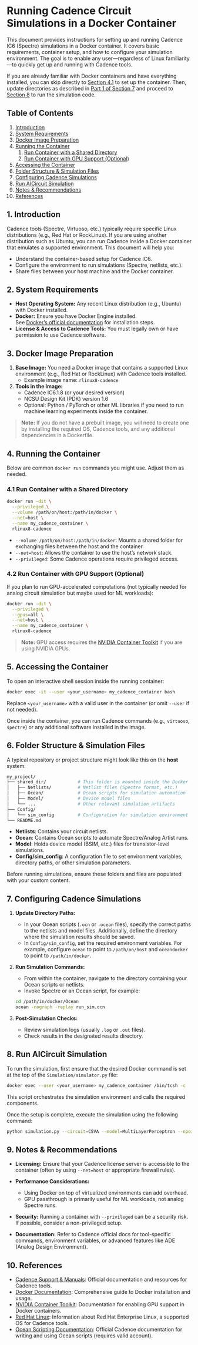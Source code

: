 # Running Cadence Circuit Simulations in a Docker Container

This document provides instructions for setting up and running Cadence IC6 (Spectre) simulations in a Docker container. It covers basic requirements, container setup, and how to configure your simulation environment. The goal is to enable any user—regardless of Linux familiarity—to quickly get up and running with Cadence tools.

If you are already familiar with Docker containers and have everything installed, you can skip directly to [Section 4.1](#41-run-container-with-a-shared-directory) to set up the container. Then, update directories as described in [Part 1 of Section 7](#7-configuring-cadence-simulations) and proceed to [Section 8](#8-run-aicircuit-simulation) to run the simulation code.

## Table of Contents
1. [Introduction](#1-introduction)
2. [System Requirements](#2-system-requirements)
3. [Docker Image Preparation](#3-docker-image-preparation)
4. [Running the Container](#4-running-the-container)
   1. [Run Container with a Shared Directory](#41-run-container-with-a-shared-directory)  
   2. [Run Container with GPU Support (Optional)](#42-run-container-with-gpu-support-optional) 
5. [Accessing the Container](#5-accessing-the-container)
6. [Folder Structure & Simulation Files](#6-folder-structure--simulation-files)
7. [Configuring Cadence Simulations](#7-configuring-cadence-simulations)
8. [Run AICircuit Simulation](#8-run-aicircuit-simulation)
9. [Notes & Recommendations](#9-notes--recommendations)
10. [References](#10-references)

## 1. Introduction
Cadence tools (Spectre, Virtuoso, etc.) typically require specific Linux distributions (e.g., Red Hat or RockLinux). If you are using another distribution such as Ubuntu, you can run Cadence inside a Docker container that emulates a supported environment. This document will help you:

- Understand the container-based setup for Cadence IC6.
- Configure the environment to run simulations (Spectre, netlists, etc.).
- Share files between your host machine and the Docker container.

## 2. System Requirements
- **Host Operating System:** Any recent Linux distribution (e.g., Ubuntu) with Docker installed.
- **Docker:** Ensure you have Docker Engine installed.  
  See [Docker’s official documentation](https://docs.docker.com/engine/install/) for installation steps.
- **License & Access to Cadence Tools:** You must legally own or have permission to use Cadence software.

## 3. Docker Image Preparation
1. **Base Image:** You need a Docker image that contains a supported Linux environment (e.g., Red Hat or RockLinux) with Cadence tools installed.  
   - Example image name: `rlinux8-cadence`
2. **Tools in the Image:**  
   - Cadence IC6.1.8 (or your desired version)  
   - NCSU Design Kit (PDK) version 1.6  
   - Optional: Python / PyTorch or other ML libraries if you need to run machine learning experiments inside the container.

> **Note:** If you do not have a prebuilt image, you will need to create one by installing the required OS, Cadence tools, and any additional dependencies in a Dockerfile.

## 4. Running the Container
Below are common `docker run` commands you might use. Adjust them as needed.

### 4.1 Run Container with a Shared Directory
```bash
docker run -dit \
  --privileged \
  --volume /path/on/host:/path/in/docker \
  --net=host \
  --name my_cadence_container \
  rlinux8-cadence
```

- `--volume /path/on/host:/path/in/docker`: Mounts a shared folder for exchanging files between the host and the container.  
- `--net=host`: Allows the container to use the host’s network stack.  
- `--privileged`: Some Cadence operations require privileged access.  

### 4.2 Run Container with GPU Support (Optional)
If you plan to run GPU-accelerated computations (not typically needed for analog circuit simulation but maybe used for ML workloads):
```bash
docker run -dit \
  --privileged \
  --gpus=all \
  --net=host \
  --name my_cadence_container \
  rlinux8-cadence
```

> **Note:** GPU access requires the [NVIDIA Container Toolkit](https://docs.nvidia.com/datacenter/cloud-native/container-toolkit/latest/install-guide.html) if you are using NVIDIA GPUs.

## 5. Accessing the Container

To open an interactive shell session inside the running container:
```bash
docker exec -it --user <your_username> my_cadence_container bash
```

Replace `<your_username>` with a valid user in the container (or omit `--user` if not needed).

Once inside the container, you can run Cadence commands (e.g., `virtuoso`, `spectre`) or any additional software installed in the image.

## 6. Folder Structure & Simulation Files

A typical repository or project structure might look like this on the **host** system:

```bash
my_project/
├── shared_dir/            # This folder is mounted inside the Docker
│   ├── Netlists/          # Netlist files (Spectre format, etc.)
│   ├── Ocean/             # Ocean scripts for simulation automation
│   ├── Model/             # Device model files
│   └── ...                # Other relevant simulation artifacts
├── Config/
│   └── sim_config         # Configuration for simulation environment
└── README.md
```
- **Netlists**: Contains your circuit netlists.  
- **Ocean**: Contains Ocean scripts to automate Spectre/Analog Artist runs.  
- **Model**: Holds device model (BSIM, etc.) files for transistor-level simulations.  
- **Config/sim_config**: A configuration file to set environment variables, directory paths, or other simulation parameters.  

Before running simulations, ensure these folders and files are populated with your custom content.

## 7. Configuring Cadence Simulations

1. **Update Directory Paths:**
   - In your Ocean scripts (`.ocn` or `.ocean` files), specify the correct paths to the netlists and model files. Additionally, define the directory where the simulation results should be saved.
   - In `Config/sim_config`, set the required environment variables. For example, configure `ocean` to point to `/path/on/host` and `oceandocker` to point to `/path/in/docker`.

2. **Run Simulation Commands:**
   - From within the container, navigate to the directory containing your Ocean scripts or netlists.
   - Invoke Spectre or an Ocean script, for example:

   ```bash
   cd /path/in/docker/Ocean
   ocean -nograph -replay run_sim.ocn
   ```

3. **Post-Simulation Checks:**
   - Review simulation logs (usually `.log` or `.out` files).
   - Check results in the designated results directory.

## 8. Run AICircuit Simulation

To run the simulation, first ensure that the desired Docker command is set at the top of the `Simulation/simulator.py` file:
```bash
docker exec --user <your_username> my_cadence_container /bin/tcsh -c
```

This script orchestrates the simulation environment and calls the required components.

Once the setup is complete, execute the simulation using the following command:

```bash
python simulation.py --circuit=CSVA --model=MultiLayerPerceptron --npoints=100
```

## 9. Notes & Recommendations

- **Licensing:** Ensure that your Cadence license server is accessible to the container (often by using `--net=host` or appropriate firewall rules).

- **Performance Considerations:**
  - Using Docker on top of virtualized environments can add overhead.
  - GPU passthrough is primarily useful for ML workloads, not analog Spectre runs.

- **Security:** Running a container with `--privileged` can be a security risk. If possible, consider a non-privileged setup.

- **Documentation:** Refer to Cadence official docs for tool-specific commands, environment variables, or advanced features like ADE (Analog Design Environment).

## 10. References

- [Cadence Support & Manuals](https://www.cadence.com/en_US/home.html): Official documentation and resources for Cadence tools.
- [Docker Documentation](https://docs.docker.com/): Comprehensive guide to Docker installation and usage.
- [NVIDIA Container Toolkit](https://docs.nvidia.com/datacenter/cloud-native/container-toolkit/install-guide.html): Documentation for enabling GPU support in Docker containers.
- [Red Hat Linux](https://www.redhat.com/en): Information about Red Hat Enterprise Linux, a supported OS for Cadence tools.
- [Ocean Scripting Documentation](https://support.cadence.com): Official Cadence documentation for writing and using Ocean scripts (requires valid account).



